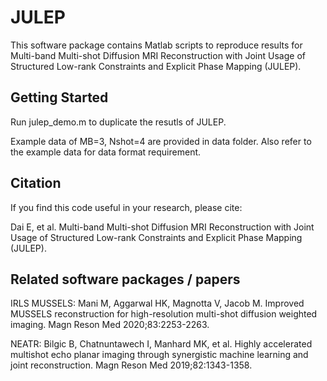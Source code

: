 # JULEP
This software package contains Matlab scripts to reproduce results for Multi-band Multi-shot Diffusion MRI Reconstruction with Joint Usage of Structured Low-rank Constraints and Explicit Phase Mapping (JULEP).
## Getting Started
Run julep_demo.m to duplicate the resutls of JULEP.

Example data of MB=3, Nshot=4 are provided in data folder. Also refer to the example data for data format requirement.
## Citation
If you find this code useful in your research, please cite:

Dai E, et al. Multi-band Multi-shot Diffusion MRI Reconstruction with Joint Usage of Structured Low-rank Constraints and Explicit Phase Mapping (JULEP).
## Related software packages / papers
IRLS MUSSELS: Mani M, Aggarwal HK, Magnotta V, Jacob M. Improved MUSSELS reconstruction for high-resolution multi-shot diffusion weighted imaging. Magn Reson Med 2020;83:2253-2263.

NEATR: Bilgic B, Chatnuntawech I, Manhard MK, et al. Highly accelerated multishot echo planar imaging through synergistic machine learning and joint reconstruction. Magn Reson Med 2019;82:1343-1358.
